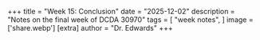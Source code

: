 +++
title = "Week 15: Conclusion"
date = "2025-12-02"
description = "Notes on the final week of DCDA 30970"
tags = [
    "week notes",
]
image = ['share.webp']
[extra]
  author = "Dr. Edwards"
+++